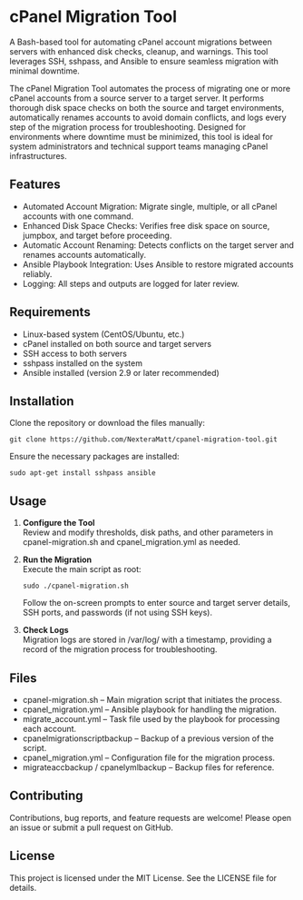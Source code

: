 # cPanel Migration Tool

A Bash-based tool for automating cPanel account migrations between servers with enhanced disk checks, cleanup, and warnings. This tool leverages SSH, sshpass, and Ansible to ensure seamless migration with minimal downtime.

The cPanel Migration Tool automates the process of migrating one or more cPanel accounts from a source server to a target server. It performs thorough disk space checks on both the source and target environments, automatically renames accounts to avoid domain conflicts, and logs every step of the migration process for troubleshooting. Designed for environments where downtime must be minimized, this tool is ideal for system administrators and technical support teams managing cPanel infrastructures.

## Features
- Automated Account Migration: Migrate single, multiple, or all cPanel accounts with one command.
- Enhanced Disk Space Checks: Verifies free disk space on source, jumpbox, and target before proceeding.
- Automatic Account Renaming: Detects conflicts on the target server and renames accounts automatically.
- Ansible Playbook Integration: Uses Ansible to restore migrated accounts reliably.
- Logging: All steps and outputs are logged for later review.

## Requirements
- Linux-based system (CentOS/Ubuntu, etc.)
- cPanel installed on both source and target servers
- SSH access to both servers
- sshpass installed on the system
- Ansible installed (version 2.9 or later recommended)

## Installation
Clone the repository or download the files manually:

    git clone https://github.com/NexteraMatt/cpanel-migration-tool.git

Ensure the necessary packages are installed:

    sudo apt-get install sshpass ansible

## Usage
1. **Configure the Tool**  
   Review and modify thresholds, disk paths, and other parameters in cpanel-migration.sh and cpanel_migration.yml as needed.

2. **Run the Migration**  
   Execute the main script as root:
   
       sudo ./cpanel-migration.sh
   
   Follow the on-screen prompts to enter source and target server details, SSH ports, and passwords (if not using SSH keys).

3. **Check Logs**  
   Migration logs are stored in /var/log/ with a timestamp, providing a record of the migration process for troubleshooting.

## Files
- cpanel-migration.sh – Main migration script that initiates the process.
- cpanel_migration.yml – Ansible playbook for handling the migration.
- migrate_account.yml – Task file used by the playbook for processing each account.
- cpanelmigrationscriptbackup – Backup of a previous version of the script.
- cpanel_migration.yml – Configuration file for the migration process.
- migrateaccbackup / cpanelymlbackup – Backup files for reference.

## Contributing
Contributions, bug reports, and feature requests are welcome! Please open an issue or submit a pull request on GitHub.

## License
This project is licensed under the MIT License. See the LICENSE file for details.
